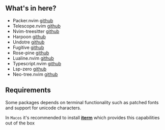 ## What's in here?

- Packer.nvim [github](https://github.com/wbthomason/packer.nvim)
- Telescope.nvim [github](https://github.com/nvim-telescope/telescope.nvim)
- Nvim-treesitter [github](https://github.com/nvim-treesitter/nvim-treesitter)
- Harpoon [github](https://github.com/ThePrimeagen/harpoon)
- Undotre [github](https://github.com/mbbill/undotree)
- Fugitive [github](https://github.com/tpope/vim-fugitive)
- Rose-pine [github](https://github.com/rose-pine/neovim)
- Lualine.nvim [github](https://github.com/nvim-lualine/lualine.nvim)
- Typescript.nvim [github](https://github.com/jose-elias-alvarez/typescript.nvim)
- Lsp-zero [github](https://github.com/VonHeikemen/lsp-zero.nvim)
- Neo-tree.nvim [github](https://github.com/nvim-neo-tree/neo-tree.nvim)


## Requirements

Some packages depends on terminal functionality such as patched fonts and support for unicode characters.

In `Macos` it's recommended to install [**iterm**](https://iterm2.com/) which provides this capabilities out of the box
